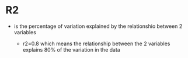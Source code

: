 # R2

- is the percentage of variation explained by the relationshio between 2 variables

    - r2=0.8 which means the relationship between the 2 variables explains 80% of the variation in the data 
